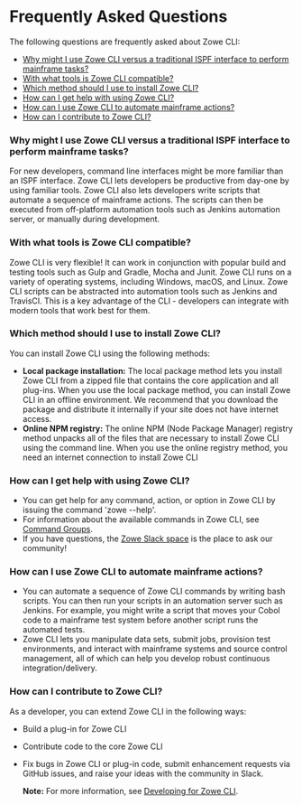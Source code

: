 # Frequently Asked Questions

The following questions are frequently asked about Zowe CLI:

- [Why might I use Zowe CLI versus a traditional ISPF interface to perform mainframe tasks?](#why-might-i-use-zowe-cli-versus-a-traditional-ispf-interface-to-perform-mainframe-tasks)
- [With what tools is Zowe CLI compatible?](#with-what-tools-is-zowe-cli-compatible)
- [Which method should I use to install Zowe CLI?](#which-method-should-i-use-to-install-zowe-cli)
- [How can I get help with using Zowe CLI?](#how-can-i-get-help-with-using-zowe-cli)
- [How can I use Zowe CLI to automate mainframe actions?](#how-can-i-use-zowe-cli-to-automate-mainframe-actions)
- [How can I contribute to Zowe CLI?](#how-can-i-contribute-to-zowe-cli)

### Why might I use Zowe CLI versus a traditional ISPF interface to perform mainframe tasks?

For new developers, command line interfaces might be more familiar than an ISPF interface. Zowe CLI lets developers be productive from day-one by using familiar tools. Zowe CLI also lets developers write scripts that automate a sequence of mainframe actions. The scripts can then be executed from off-platform automation tools such as Jenkins automation server, or manually during development.

### With what tools is Zowe CLI compatible?

Zowe CLI is very flexible! It can work in conjunction with popular build and testing tools such as Gulp and Gradle, Mocha and Junit. Zowe CLI runs on a variety of operating systems, including Windows, macOS, and Linux. Zowe CLI scripts can be abstracted into automation tools such as Jenkins and TravisCI. This is a key advantage of the CLI - developers can integrate with modern tools that work best for them.

### Which method should I use to install Zowe CLI?

You can install Zowe CLI using the following methods:
- **Local package installation:** The local package method lets you install Zowe CLI from a zipped file that contains the core application and all plug-ins. When you use the local package method, you can install Zowe CLI in an offline environment. We recommend that you download the package and distribute it internally if your site does not have internet access.
- **Online NPM registry:** The online NPM (Node Package Manager) registry method unpacks all of the files that are necessary to install Zowe CLI using the command line. When you use the online registry method, you need an internet connection to install Zowe CLI

### How can I get help with using Zowe CLI?

- You can get help for any command, action, or option in Zowe CLI by issuing the command 'zowe --help'.
- For information about the available commands in Zowe CLI, see [Command Groups](../user-guide/cli-usingcli.md#zowe-cli-command-groups).
- If you have questions, the [Zowe Slack space](https://openmainframeproject.slack.com/) is the place to ask our community!

### How can I use Zowe CLI to automate mainframe actions?

- You can automate a sequence of Zowe CLI commands by writing bash scripts. You can then run your scripts in an automation server such as Jenkins. For example, you might write a script that moves your Cobol code to a mainframe test system before another script runs the automated tests.
- Zowe CLI lets you manipulate data sets, submit jobs, provision test environments, and interact with mainframe systems and source control management, all of which can help you develop robust continuous integration/delivery.

### How can I contribute to Zowe CLI?

As a developer, you can extend Zowe CLI in the following ways:

- Build a plug-in for Zowe CLI

- Contribute code to the core Zowe CLI

- Fix bugs in Zowe CLI or plug-in code, submit enhancement requests via GitHub issues, and raise your ideas with the community in Slack.

    **Note:** For more information, see [Developing for Zowe CLI](../extend/extend-cli/cli-devTutorials.md#how-can-i-contribute).
